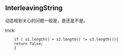 ## InterleavingString

动态规划关心的问题一般是，是还是不是。

trick:
```
    if ( s1.length() + s2.length() != s3.length()){
    return false;
    }
```
